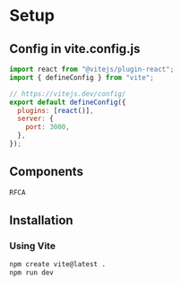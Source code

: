 # Setup

## Config in vite.config.js

```js
import react from "@vitejs/plugin-react";
import { defineConfig } from "vite";

// https://vitejs.dev/config/
export default defineConfig({
  plugins: [react()],
  server: {
    port: 3000,
  },
});
```

## Components

```cmd
RFCA
```

## Installation

### Using Vite

```cmd
npm create vite@latest .
npm run dev
```
